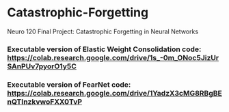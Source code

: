# Catastrophic-Forgetting
Neuro 120 Final Project: Catastrophic Forgetting in Neural Networks

### Executable version of Elastic Weight Consolidation code: https://colab.research.google.com/drive/1s_-0m_ONoc5JizUrSAnPUv7pyorO1y5C
### Executable version of FearNet code: https://colab.research.google.com/drive/1YadzX3cMG8RBgBEnQTInzkvwoFXX0TvP
